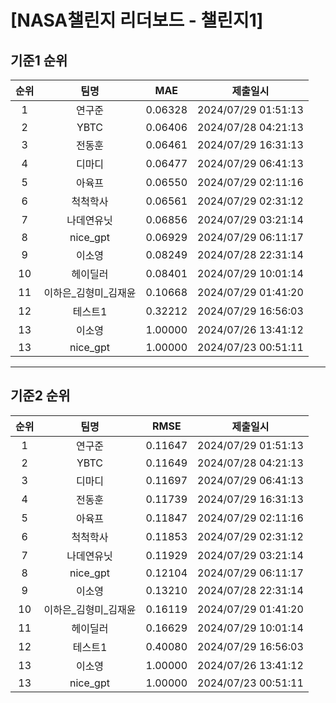 # [NASA챌린지 리더보드 - 챌린지1]
## 기준1 순위
| 순위 | 팀명 | MAE | 제출일시 |
|:----:|:----:|:-----:|:----:|
| 1 | 연구준 | 0.06328 | 2024/07/29 01:51:13 |
| 2 | YBTC | 0.06406 | 2024/07/28 04:21:13 |
| 3 | 전동훈 | 0.06461 | 2024/07/29 16:31:13 |
| 4 | 디마디 | 0.06477 | 2024/07/29 06:41:13 |
| 5 | 아육프 | 0.06550 | 2024/07/29 02:11:16 |
| 6 | 척척학사 | 0.06561 | 2024/07/29 02:31:12 |
| 7 | 나데연유닛 | 0.06856 | 2024/07/29 03:21:14 |
| 8 | nice_gpt | 0.06929 | 2024/07/29 06:11:17 |
| 9 | 이소영 | 0.08249 | 2024/07/28 22:31:14 |
| 10 | 헤이딜러 | 0.08401 | 2024/07/29 10:01:14 |
| 11 | 이하은_김형미_김재윤 | 0.10668 | 2024/07/29 01:41:20 |
| 12 | 테스트1 | 0.32212 | 2024/07/29 16:56:03 |
| 13 | 이소영 | 1.00000 | 2024/07/26 13:41:12 |
| 13 | nice_gpt | 1.00000 | 2024/07/23 00:51:11 |
___
## 기준2 순위
| 순위 | 팀명 | RMSE | 제출일시 |
|:----:|:----:|:-----:|:----:|
| 1 | 연구준 | 0.11647 | 2024/07/29 01:51:13 |
| 2 | YBTC | 0.11649 | 2024/07/28 04:21:13 |
| 3 | 디마디 | 0.11697 | 2024/07/29 06:41:13 |
| 4 | 전동훈 | 0.11739 | 2024/07/29 16:31:13 |
| 5 | 아육프 | 0.11847 | 2024/07/29 02:11:16 |
| 6 | 척척학사 | 0.11853 | 2024/07/29 02:31:12 |
| 7 | 나데연유닛 | 0.11929 | 2024/07/29 03:21:14 |
| 8 | nice_gpt | 0.12104 | 2024/07/29 06:11:17 |
| 9 | 이소영 | 0.13210 | 2024/07/28 22:31:14 |
| 10 | 이하은_김형미_김재윤 | 0.16119 | 2024/07/29 01:41:20 |
| 11 | 헤이딜러 | 0.16629 | 2024/07/29 10:01:14 |
| 12 | 테스트1 | 0.40080 | 2024/07/29 16:56:03 |
| 13 | 이소영 | 1.00000 | 2024/07/26 13:41:12 |
| 13 | nice_gpt | 1.00000 | 2024/07/23 00:51:11 |
